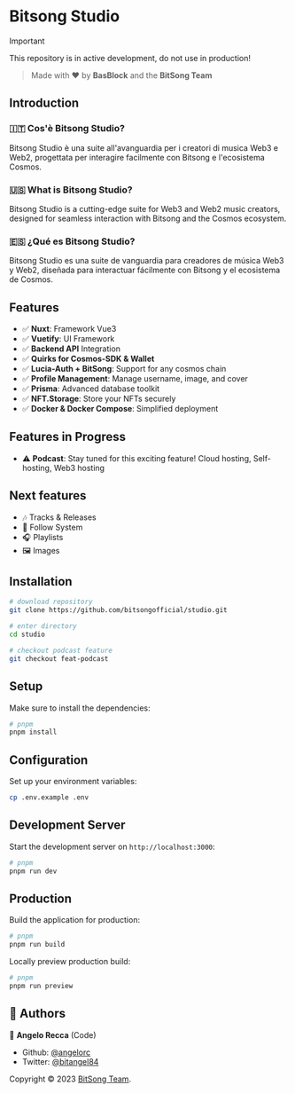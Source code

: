 # Bitsong Studio

> [!IMPORTANT]  
> This repository is in active development, do not use in production!

> Made with ❤️ by **BasBlock** and the **BitSong Team**

## Introduction
### 🇮🇹 Cos'è Bitsong Studio?
Bitsong Studio è una suite all'avanguardia per i creatori di musica Web3 e Web2, progettata per interagire facilmente con Bitsong e l'ecosistema Cosmos.

### 🇺🇸 What is Bitsong Studio?
Bitsong Studio is a cutting-edge suite for Web3 and Web2 music creators, designed for seamless interaction with Bitsong and the Cosmos ecosystem.

### 🇪🇸 ¿Qué es Bitsong Studio?
Bitsong Studio es una suite de vanguardia para creadores de música Web3 y Web2, diseñada para interactuar fácilmente con Bitsong y el ecosistema de Cosmos.

## Features
- ✅ **Nuxt**: Framework Vue3
- ✅ **Vuetify**: UI Framework
- ✅ **Backend API** Integration
- ✅ **Quirks for Cosmos-SDK & Wallet**
- ✅ **Lucia-Auth + BitSong**: Support for any cosmos chain
- ✅ **Profile Management**: Manage username, image, and cover
- ✅ **Prisma**: Advanced database toolkit
- ✅ **NFT.Storage**: Store your NFTs securely
- ✅ **Docker & Docker Compose**: Simplified deployment

## Features in Progress
- ⚠️ **Podcast**: Stay tuned for this exciting feature! Cloud hosting, Self-hosting, Web3 hosting

## Next features
- 🎶 Tracks & Releases
- 👥 Follow System
- 🎧 Playlists
- 🖼️ Images


## Installation

```bash
# download repository
git clone https://github.com/bitsongofficial/studio.git

# enter directory
cd studio

# checkout podcast feature
git checkout feat-podcast
```

## Setup

Make sure to install the dependencies:

```bash
# pnpm
pnpm install
```

## Configuration

Set up your environment variables:

```bash
cp .env.example .env
```

## Development Server

Start the development server on `http://localhost:3000`:

```bash
# pnpm
pnpm run dev
```

## Production

Build the application for production:

```bash
# pnpm
pnpm run build
```

Locally preview production build:

```bash
# pnpm
pnpm run preview
```

## 👥 Authors

👤 **Angelo Recca** (Code)

- Github: [@angelorc](https://github.com/angelorc)
- Twitter: [@bitangel84](https://twitter.com/bitangel84)

Copyright © 2023 [BitSong Team](https://github.com/bitsongofficial).